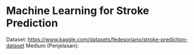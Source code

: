# Machine Learning for Stroke Prediction

Dataset: https://www.kaggle.com/datasets/fedesoriano/stroke-prediction-dataset
Medium (Penjelasan): 

